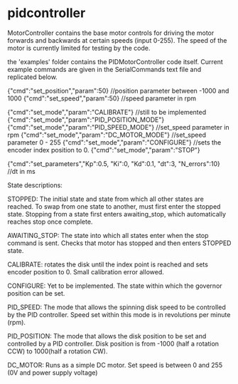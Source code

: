 # pidcontroller

MotorController contains the base motor controls for driving the motor forwards and backwards at certain speeds (input 0-255). The speed of the motor is currently limited for testing by the code.

the 'examples' folder contains the PIDMotorController code itself. Current example commands are given in the SerialCommands text file and replicated below.

{"cmd":"set_position","param":50}		//position parameter between -1000 and 1000
{"cmd":"set_speed","param":50}		//speed parameter in rpm


{"cmd":"set_mode","param":"CALIBRATE"}		//still to be implemented
{"cmd":"set_mode","param":"PID_POSITION_MODE"}
{"cmd":"set_mode","param":"PID_SPEED_MODE"}	//set_speed parameter in rpm
{"cmd":"set_mode","param":"DC_MOTOR_MODE"}	//set_speed parameter 0 - 255
{"cmd":"set_mode","param":"CONFIGURE"}		//sets the encoder index position to 0.
{"cmd":"set_mode","param":"STOP"}



{"cmd":"set_parameters","Kp":0.5, "Ki":0, "Kd":0.1, "dt":3, "N_errors":10}	//dt in ms

State descriptions:

STOPPED: The initial state and state from which all other states are reached. To swap from one state to another, must first enter the stopped state. Stopping from a state first enters awaiting_stop, which automatically reaches stop once complete. 

AWAITING_STOP: The state into which all states enter when the stop command is sent. Checks that motor has stopped and then enters STOPPED state.

CALIBRATE: rotates the disk until the index point is reached and sets encoder position to 0. Small calibration error allowed.

CONFIGURE: Yet to be implemented. The state within which the governor position can be set.

PID_SPEED: The mode that allows the spinning disk speed to be controlled by the PID controller. Speed set within this mode is in revolutions per minute (rpm).

PID_POSITION: The mode that allows the disk position to be set and controlled by a PID controller. Disk position is from -1000 (half a rotation CCW) to 1000(half a rotation CW).

DC_MOTOR: Runs as a simple DC motor. Set speed is between 0 and 255 (0V and power supply voltage)


